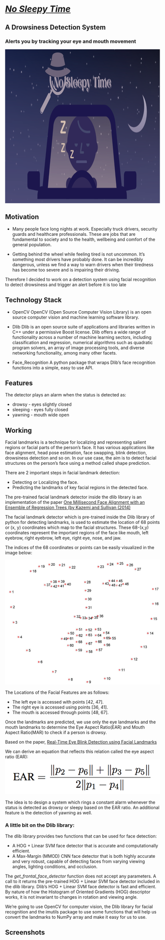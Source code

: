 # [_No Sleepy Time_](https://github.com/SammriddhGupta/NoSleepyTime/edit/main/README.md)

## A Drowsiness Detection System
### Alerts you by tracking your eye and mouth movement

<img src = "Images/No Sleepy Time.png" width=2000 height=500>

## Motivation

- Many people face long nights at work. Especially truck drivers, security guards and healthcare professionals. These are jobs that are fundamental to society and to the health, wellbeing and comfort of the general population. 

- Getting behind the wheel while feeling tired is not uncommon. It’s something most drivers have probably done. It can be incredibly dangerous, unless we find a way to warn drivers when their tiredness has become too severe and is impairing their driving.

Therefore I decided to work on a detection system using facial recognition to detect drowsiness and trigger an alert before it is too late

## Technology Stack

- OpenCV
OpenCV (Open Source Computer Vision Library) is an open source computer vision and machine learning software library. 

- Dlib 
Dlib is an open source suite of applications and libraries written in C++ under a permissive Boost license. Dlib offers a wide range of functionality across a number of machine learning sectors, including classification and regression, numerical algorithms such as quadratic program solvers, an array of image processing tools, and diverse networking functionality, among many other facets.

- Face_Recognition
A python package that wraps Dlib’s face recognition functions into a simple, easy to use API.


## Features
The detector plays an alarm when the status is detected as: 
- drowsy - eyes slightly closed
- sleeping - eyes fully closed
- yawning - mouth wide open


## Working 

Facial landmarks is a technique for localizing and representing salient regions or facial parts of the person’s face. It has various applications like face alignment, head pose estimation, face swapping, blink detection, drowsiness detection and so on. 
In our use case, the aim is to detect facial structures on the person’s face using a method called shape prediction.

There are 2 important steps in facial landmark detection: 
- Detecting or Localizing the face.
- Predicting the landmarks of key facial regions in the detected face.

The pre-trained facial landmark detector inside the dlib library is an implementation of the paper 
[One Millisecond Face Alignment with an Ensemble of Regression Trees (by Kazemi and Sullivan (2014)](https://www.cv-foundation.org/openaccess/content_cvpr_2014/papers/Kazemi_One_Millisecond_Face_2014_CVPR_paper.pdf) 

The facial landmark detector which is pre-trained inside the Dlib library of python for detecting landmarks, is used to estimate the location of 68 points or (x, y) coordinates which map to the facial structures. 
These 68-(x,y) coordinates represent the important regions of the face like mouth, left eyebrow, right eyebrow, left eye, right eye, nose, and jaw.

The indices of the 68 coordinates or points can be easily visualized in the image below:

<img src = "Images/68-facial-landmarks.png">

The Locations of the Facial Features are as follows:
- The left eye is accessed with points [42, 47].
- The right eye is accessed using points [36, 41].
- The mouth is accessed through points [48, 67].

Once the landmarks are predicted, we use only the eye landmarks and the mouth landmarks to determine the Eye Aspect Ratio(EAR) and Mouth Aspect Ratio(MAR) to check if a person is drowsy.

Based on the paper, [Real-Time Eye Blink Detection using Facial Landmarks](http://vision.fe.uni-lj.si/cvww2016/proceedings/papers/05.pdf)

We can derive an equation that reflects this relation called the eye aspect ratio (EAR):
<img src = "Images/EAR_formula.png">

The idea is to design a system which rings a constant alarm whenever the status is detected as drowsy or sleepy based on the EAR ratio. 
An additional feature is the detection of yawning as well. 

### A little bit on the Dlib library: 

The dlib library provides two functions that can be used for face detection:
- A HOG + Linear SVM face detector that is accurate and computationally efficient.
- A Max-Margin (MMOD) CNN face detector that is both highly accurate and very robust, capable of detecting faces from varying viewing angles, lighting conditions, and occlusion.

The _get_frontal_face_detector_ function does not accept any parameters. 
A call to it returns the pre-trained HOG + Linear SVM face detector included in the dlib library.
Dlib’s HOG + Linear SVM face detector is fast and efficient. By nature of how the Histogram of Oriented Gradients (HOG) descriptor works, it is not invariant to changes in rotation and viewing angle.

We’re going to use OpenCV for computer vision, the Dlib library for facial recognition and the imutils package to use some functions that will help us convert the landmarks to NumPy array and make it easy for us to use. 

## Screenshots

